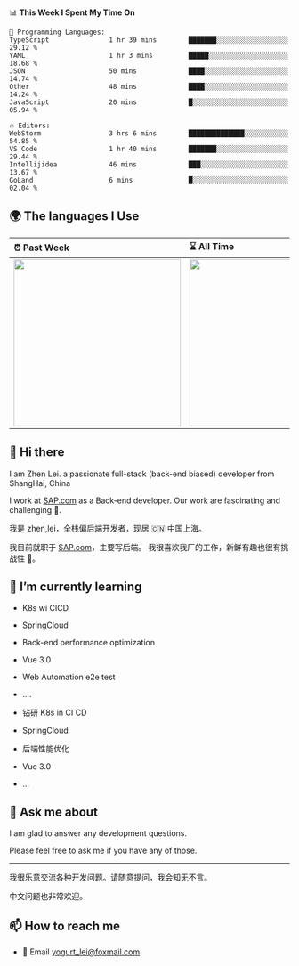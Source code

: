 <!--START_SECTION:waka-->
📊 **This Week I Spent My Time On** 

```text
💬 Programming Languages: 
TypeScript               1 hr 39 mins        ███████░░░░░░░░░░░░░░░░░░   29.12 % 
YAML                     1 hr 3 mins         █████░░░░░░░░░░░░░░░░░░░░   18.68 % 
JSON                     50 mins             ████░░░░░░░░░░░░░░░░░░░░░   14.74 % 
Other                    48 mins             ████░░░░░░░░░░░░░░░░░░░░░   14.24 % 
JavaScript               20 mins             █░░░░░░░░░░░░░░░░░░░░░░░░   05.94 % 

🔥 Editors: 
WebStorm                 3 hrs 6 mins        ██████████████░░░░░░░░░░░   54.85 % 
VS Code                  1 hr 40 mins        ███████░░░░░░░░░░░░░░░░░░   29.44 % 
Intellijidea             46 mins             ███░░░░░░░░░░░░░░░░░░░░░░   13.67 % 
GoLand                   6 mins              █░░░░░░░░░░░░░░░░░░░░░░░░   02.04 % 
```


<!--END_SECTION:waka-->


## 🌍 The languages I Use

| ⏰ Past Week                                                                                                                                                  | ⌛️ All Time                                                                                                                                                  |
| :------------------------------------------------------------------------------------------------------------------------------------------------------------ | :------------------------------------------------------------------------------------------------------------------------------------------------------------ |
| <a href="https://wakatime.com/@9a64fd4e-85ff-48a6-a0c1-e09ecd80bab9"> <img src="https://wakatime.com/share/@9a64fd4e-85ff-48a6-a0c1-e09ecd80bab9/5f97c4a7-f918-43db-bace-c48898f1cd61.svg" height="300px"></a> | <a href="https://wakatime.com/@9a64fd4e-85ff-48a6-a0c1-e09ecd80bab9"><img src="https://wakatime.com/share/@9a64fd4e-85ff-48a6-a0c1-e09ecd80bab9/455e730b-0452-4b83-9bc2-fb46e42553a7.svg" height="300px"></a> |

## 👋 Hi there

I am Zhen Lei. a passionate full-stack (back-end biased) developer from ShangHai, China

I work at [SAP.com](https://www.sap.com) as a Back-end developer.
Our work are fascinating and challenging 💪.

我是 zhen,lei，全栈偏后端开发者，现居 🇨🇳 中国上海。

我目前就职于 [SAP.com](https://www.sap.cn)，主要写后端。
我很喜欢我厂的工作，新鲜有趣也很有挑战性 💪。

## 🌱 I’m currently learning

- K8s wi CICD
- SpringCloud
- Back-end performance optimization
- Vue 3.0
- Web Automation e2e test
- ....

- 钻研 K8s in CI CD
- SpringCloud
- 后端性能优化
- Vue 3.0
- ...

## 💬 Ask me about

I am glad to answer any development questions.

Please feel free to ask me if you have any of those.

---

我很乐意交流各种开发问题。请随意提问，我会知无不言。

中文问题也非常欢迎。

## 📫 How to reach me

- 📧 Email [yogurt_lei@foxmail.com](mailto:yogurt_lei@foxmail.com)
